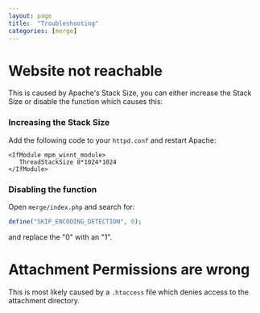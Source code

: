 ```yaml
---
layout: page
title:  "Troubleshooting"
categories: [merge]
---
```


# Website not reachable
This is caused by Apache's Stack Size, you can either increase the Stack Size or disable the function which causes this:

### Increasing the Stack Size
Add the following code to your `httpd.conf` and restart Apache:
```
<IfModule mpm_winnt_module>
   ThreadStackSize 8*1024*1024
</IfModule>
```

### Disabling the function
Open `merge/index.php` and search for:
```php
define("SKIP_ENCODING_DETECTION", 0);
```
and replace the "0" with an "1".

# Attachment Permissions are wrong
This is most likely caused by a `.htaccess` file which denies access to the attachment directory.